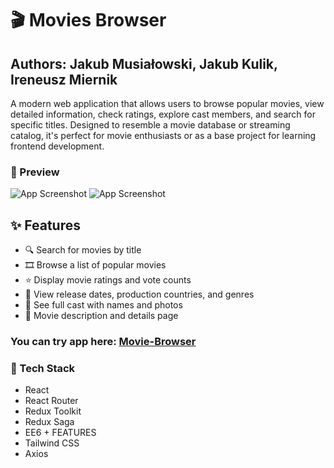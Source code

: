 # 🎬 Movies Browser

## Authors: Jakub Musiałowski, Jakub Kulik, Ireneusz Miernik


A modern web application that allows users to browse popular movies, view detailed information, check ratings, explore cast members, and search for specific titles. Designed to resemble a movie database or streaming catalog, it's perfect for movie enthusiasts or as a base project for learning frontend development.

### 📸 Preview

![App Screenshot](https://raw.githubusercontent.com/JakubM-I/movie-app/d3d0a33e115a2bcfc23614faccac4416bed266fe/src/common/readmeGifs/2025-04-09-19-21-12.gif)
![App Screenshot](https://raw.githubusercontent.com/JakubM-I/movie-app/d3d0a33e115a2bcfc23614faccac4416bed266fe/src/common/readmeGifs/2025-04-09-19-26-19.gif)


## ✨ Features

- 🔍 Search for movies by title
- 🎞️ Browse a list of popular movies
- ⭐ Display movie ratings and vote counts
- 📅 View release dates, production countries, and genres
- 👥 See full cast with names and photos
- 📖 Movie description and details page

### You can try app here: [Movie-Browser]()

### 🧰 Tech Stack

- React
- React Router 
- Redux Toolkit
- Redux Saga
- EE6 + FEATURES
- Tailwind CSS
- Axios


